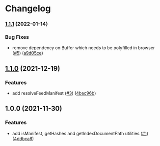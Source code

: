 # Changelog

### [1.1.1](https://www.github.com/ethersphere/manifest-js/compare/v1.1.0...v1.1.1) (2022-01-14)


### Bug Fixes

* remove dependency on Buffer which needs to be polyfilled in browser ([#5](https://www.github.com/ethersphere/manifest-js/issues/5)) ([a9d05ce](https://www.github.com/ethersphere/manifest-js/commit/a9d05ce2b02ff058a969ec40bd2c95bc395286ca))

## [1.1.0](https://www.github.com/ethersphere/manifest-js/compare/v1.0.0...v1.1.0) (2021-12-19)


### Features

* add resolveFeedManifest ([#3](https://www.github.com/ethersphere/manifest-js/issues/3)) ([4bac96b](https://www.github.com/ethersphere/manifest-js/commit/4bac96b578f077e0079de6e33e5ef617cbca47df))

## 1.0.0 (2021-11-30)


### Features

* add isManifest, getHashes and getIndexDocumentPath utilities ([#1](https://www.github.com/ethersphere/manifest-js/issues/1)) ([4ddbca8](https://www.github.com/ethersphere/manifest-js/commit/4ddbca89f671a38137cd6b5ca22d1ec4ae83c08a))
